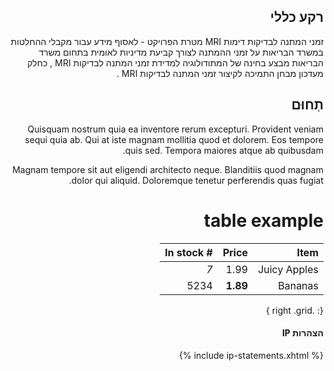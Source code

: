 <div dir="rtl" markdown="1">

## רקע כללי
זמני המתנה לבדיקות דימות MRI
מטרת הפרויקט - לאסוף מידע עבור מקבלי ההחלטות במשרד הבריאות על זמני ההמתנה לצורך קביעת מדיניות לאומית בתחום
משרד הבריאות מבצע בחינה של המתודולוגיה למדידת זמני המתנה לבדיקות MRI , כחלק מעדכון
מבחן התמיכה לקיצור זמני המתנה לבדיקות MRI .

## תְחוּם
Quisquam nostrum quia ea inventore rerum excepturi. Provident veniam sequi quia ab. Qui at iste magnam mollitia quod et dolorem. Eos tempore quis sed. Tempora maiores atque ab quibusdam.

Magnam tempore sit aut eligendi architecto neque. Blanditiis quod magnam dolor qui aliquid. Doloremque tenetur perferendis quas fugiat.

# table example

| Item         | Price     | # In stock |
|--------------:|---------:|-----------:|
| Juicy Apples | 1.99      | *7*        |
| Bananas      | **1.89**  | 5234       |
{: .right .grid }

#### הצהרות IP

{% include ip-statements.xhtml %}

</div>
